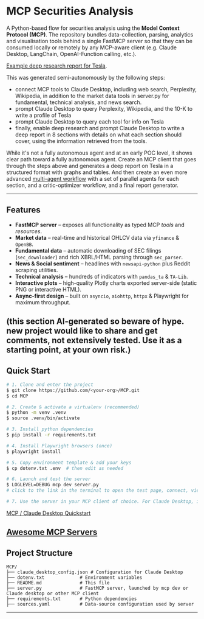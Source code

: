 # MCP Securities Analysis

A Python-based flow for securities analysis using the **Model Context Protocol (MCP)**.  The repository bundles data-collection, parsing, analytics and visualisation tools behind a single FastMCP server so that they can be consumed locally or remotely by any MCP-aware client (e.g. Claude Desktop, LangChain, OpenAI-Function calling, etc.).

[Example deep research report for Tesla](https://claude.ai/public/artifacts/2f1df8b6-ffbc-40ca-a2d9-6d068bdb01a9).

This was generated semi-autonomously by the following steps:
- connect MCP tools to Claude Desktop, including web search, Perplexity, Wikipedia, in addition to the market data tools in server.py for fundamental, technical analysis, and news search.
- prompt Claude Desktop to query Perplexity, Wikipedia, and the 10-K to write a profile of Tesla
- prompt Claude Desktop to query each tool for info on Tesla
- finally, enable deep research and prompt Claude Desktop to write a deep report in 8 sections with details on what each section should cover, using the information retrieved from the tools.

While it's not a fully autonomous agent and at an early POC level, it shows clear path toward a fully autonomous agent. Create an MCP client that goes through the steps above and generates a deep report on Tesla in a structured format with graphs and tables. And then create an even more advanced [multi-agent workflow](https://www.anthropic.com/engineering/built-multi-agent-research-system) with a set of parallel agents for each section, and a critic-optimizer workflow, and a final report generator.

---

## Features

* **FastMCP server** – exposes all functionality as typed MCP *tools* and *resources*.
* **Market data** – real-time and historical OHLCV data via `yfinance` & `OpenBB`.
* **Fundamental data** – automatic downloading of SEC filings (`sec_downloader`) and rich XBRL/HTML parsing through `sec_parser`.
* **News & Social sentiment** – headlines with `newsapi-python` plus Reddit scraping utilities.
* **Technical analysis** – hundreds of indicators with `pandas_ta` & `TA-Lib`.
* **Interactive plots** – high-quality Plotly charts exported server-side (static PNG or interactive HTML).
* **Async-first design** – built on `asyncio`, `aiohttp`, `httpx` & Playwright for maximum throughput.

(this section AI-generated so beware of hype. new project would like to share and get comments, not extensively tested. Use it as a starting point, at your own risk.)
---

## Quick Start

```bash
# 1. Clone and enter the project
$ git clone https://github.com/<your-org>/MCP.git
$ cd MCP

# 2. Create & activate a virtualenv (recommended)
$ python -m venv .venv
$ source .venv/bin/activate

# 3. Install python dependencies
$ pip install -r requirements.txt

# 4. Install Playwright browsers (once)
$ playwright install

# 5. Copy environment template & add your keys
$ cp dotenv.txt .env  # then edit as needed

# 6. Launch and test the server
$ LOGLEVEL=DEBUG mcp dev server.py
# click to the link in the terminal to open the test page, connect, view tools, and then test them individually

# 7. Use the server in your MCP client of choice. For Claude Desktop, install the provided claude_desktop_config.json file for your platform (macOS, Windows, Linux).
```

[MCP / Claude Desktop Quickstart](https://modelcontextprotocol.io/quickstart/user)

[Awesome MCP Servers](https://awesome-mcp-servers.com/)
---

## Project Structure

```
MCP/
├── claude_desktop_config.json # Configuration for Claude Desktop
├── dotenv.txt             # Environment variables
├── README.md              # This file
├── server.py              # FastMCP server, launched by mcp dev or Claude desktop or other MCP client
├── requirements.txt       # Python dependencies
├── sources.yaml           # Data-source configuration used by server
```

---

